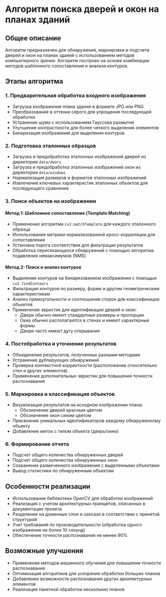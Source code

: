 # Алгоритм поиска дверей и окон на планах зданий

## Общее описание

Алгоритм предназначен для обнаружения, маркировки и подсчета дверей и окон на планах зданий с использованием методов компьютерного зрения. Алгоритм построен на основе комбинации методов шаблонного сопоставления и анализа контуров.

## Этапы алгоритма

### 1. Предварительная обработка входного изображения

- Загрузка изображения плана здания в формате JPG или PNG
- Преобразование в оттенки серого для упрощения последующей обработки
- Устранение шума с использованием Гауссова размытия
- Улучшение контрастности для более четкого выделения элементов
- Бинаризация изображения для выделения контуров

### 2. Подготовка эталонных образцов

- Загрузка и предобработка эталонных изображений дверей из директории `data/doors`
- Загрузка и предобработка эталонных изображений окон из директории `data/windows`
- Нормализация размеров и форматов эталонных изображений
- Извлечение ключевых характеристик эталонных объектов для последующего сравнения

### 3. Поиск объектов на изображении

#### Метод 1: Шаблонное сопоставление (Template Matching)

- Применение алгоритма `cv2.matchTemplate` для каждого эталонного образца
- Использование метрики нормализованной кросс-корреляции для сопоставления
- Установка порога соответствия для фильтрации результатов
- Обработка пересекающихся обнаружений с помощью алгоритма подавления немаксимумов (NMS)

#### Метод 2: Поиск и анализ контуров

- Выделение контуров на бинаризованном изображении с помощью `cv2.findContours`
- Фильтрация контуров по размеру, форме и другим геометрическим характеристикам
- Анализ прямоугольности и соотношения сторон для классификации объектов
- Применение эвристик для идентификации дверей и окон:
  - Двери обычно имеют стандартные размеры и пропорции
  - Окна обычно располагаются в стенах и имеют характерные формы
  - Двери часто имеют дугу открывания

### 4. Постобработка и уточнение результатов

- Объединение результатов, полученных разными методами
- Устранение дублирующих обнаружений
- Проверка контекстной корректности (расположение относительно стен и других элементов)
- Применение дополнительных эвристик для повышения точности распознавания

### 5. Маркировка и классификация объектов

- Визуализация результатов на исходном изображении плана:
  - Обозначение дверей красным цветом
  - Обозначение окон синим цветом
- Присвоение уникальных идентификаторов каждому обнаруженному объекту
- Добавление меток с типом объекта (дверь/окно)

### 6. Формирование отчета

- Подсчет общего количества обнаруженных дверей
- Подсчет общего количества обнаруженных окон
- Сохранение размеченного изображения с выделенными объектами
- Вывод статистики по обнаруженным объектам

## Особенности реализации

- Использование библиотеки OpenCV для обработки изображений
- Реализация с учетом архитектурных принципов, описанных в документации проекта
- Разделение на доменные слои и usecase в соответствии с принятой структурой
- Учет требований по производительности (обработка одного изображения не более 10 секунд)
- Обеспечение точности распознавания не менее 90%

## Возможные улучшения

- Применение методов машинного обучения для повышения точности распознавания
- Оптимизация алгоритмов для ускорения обработки больших планов
- Добавление возможности распознавания других архитектурных элементов
- Реализация пакетной обработки нескольких планов 
